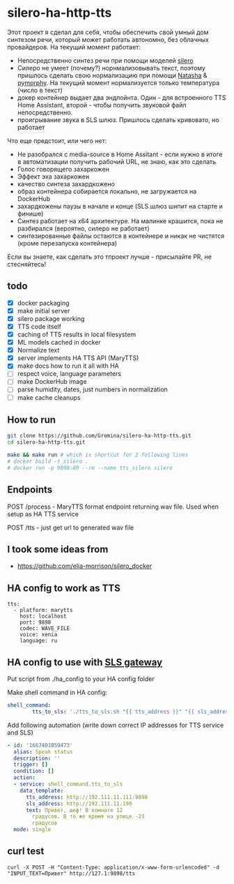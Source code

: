 # silero-ha-http-tts
Этот проект я сделал для себя, чтобы обеспечить свой умный дом синтезом речи, который может работать автономно, без облачных провайдеров.
На текущий момент работает:
- Непосредственно синтез речи при помощи моделей [silero](https://github.com/snakers4/silero-models)
- Силеро не умеет (почему?) норнмализовывать текст, поэтому пришлось сделать свою нормализацию при помощи [Natasha](https://github.com/natasha/natasha) & [pymorphy](https://github.com/kmike/pymorphy2). На текущий момент нормализуется только температура (число в текст)
- докер контейнер выдает два эндпойнта. Один - для встроенного TTS Home Assistant, второй - чтобы получить звуковой файл непосредственно. 
- проигрывание звука в SLS шлюз. Пришлось сделать кривовато, но работает

Что еще предстоит, или чего нет:
- Не разобрался с media-source в Home Assitant - если нужно в итоге в автоматизации получить рабочий URL, не знаю, как это сделать
- Голос говорящего захаркожен
- Эффект эха захаркожен
- качество синтеза захардкожено
- образ контейнера собирается локально, не загружается на DockerHub
- захардкожены паузы в начале и конце (SLS шлюз шипит на старте и финише)
- Синтез работает на x64 архитектуре. На малинке крашится, пока не разбирался (вероятно, силеро не работает)
- синтезированные файлы остаются в контейнере и никак не чистятся (кроме перезапуска контейнера)



Если вы знаете, как сделать это тпроект лучше - присылайте PR, не стесняйтесь!


## todo

- [x] docker packaging
- [x] make initial server
- [x] silero package working
- [x] TTS code itself
- [x] caching of TTS results in local filesystem
- [x] ML models cached in docker
- [x] Normalize text
- [x] server implements HA TTS API (MaryTTS)
- [x] make docs how to run it all with HA
- [ ] respect voice, language parameters
- [ ] make DockerHub image
- [ ] parse humidity, dates, just numbers in normalization
- [ ] make cache cleanups

## How to run

```bash
git clone https://github.com/Gromina/silero-ha-http-tts.git
cd silero-ha-http-tts.git

make && make run # which is shortcut for 2 following lines
# docker build -t silero .
# docker run -p 9898:80 --rm --name tts_silero silero
```

## Endpoints

POST /process - MaryTTS format endpoint returning wav file. Used when setup as HA TTS service

POST /tts - just get url to generated wav file

## I took some ideas from

* https://github.com/elia-morrison/silero_docker


## HA config to work as TTS
```
tts:
  - platform: marytts
    host: localhost
    port: 9898
    codec: WAVE_FILE
    voice: xenia
    language: ru
```
## HA config to use with [SLS gateway](https://slsys.github.io/Gateway/README_rus.html)

Put script from ./ha_config to your HA config folder

Make shell command in HA config:

```yaml
shell_command:
        tts_to_sls: './tts_to_sls.sh "{{ tts_address }}" "{{ sls_address }}" "{{ text}}" '
```

Add following automation (write down correct IP addresses for TTS service and SLS)

```yaml
- id: '1667401859473'
  alias: Speak status
  description: ''
  trigger: []
  condition: []
  action:
  - service: shell_command.tts_to_sls
    data_template:
      tts_address: http://192.111.11.111:9898
      sls_address: http://192.111.11.190
      text: Привет, шеф! В комнате 12
        градусов. В то же время на улице -23
        градусов
  mode: single
```


## curl test

```
curl -X POST -H "Content-Type: application/x-www-form-urlencoded" -d "INPUT_TEXT=Привет" http://127.1:9898/tts
```
